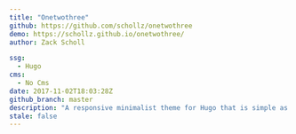 ```yaml
---
title: "Onetwothree"
github: https://github.com/schollz/onetwothree
demo: https://schollz.github.io/onetwothree/
author: Zack Scholl

ssg:
  - Hugo
cms:
  - No Cms
date: 2017-11-02T18:03:28Z
github_branch: master
description: "A responsive minimalist theme for Hugo that is simple as 1, 2, 3"
stale: false
---
```

